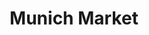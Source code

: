 ---
thumbnail: /images/architects-and-developers/portfolio/munich-market/thumbnail.jpg
title: Munich Market
credit: White Kitchen
order: 10
---